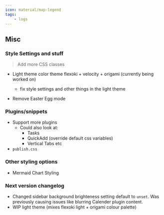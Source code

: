 ```yaml
---
icon: material/map-legend
tags:
    - logs
---
```


## Misc

### Style Settings and stuff
> Add more CSS classes

- Light theme color theme flexoki + velocity + origami (currently being worked on)
  - fix style settings and other things in the light theme

- Remove Easter Egg mode

### Plugins/snippets
- Support more plugins
  - Could also look at:
    - Tasks
    <!-- - Excalidraw (too difficult to style) -->
    - QuickAdd (override default css variables)
    - Vertical Tabs etc
- `publish.css`

### Other styling options
- Mermaid Chart Styling
<!-- - [ ] PDF export styling (class select). Not happening when it is impossible to debug -->

### Next version changelog
- Changed sidebar background brighteness setting default to `unset`. Was previously causing issues like blurring Calender plugin content.
- WIP light theme (mixes flexoki light + origami colour palette)